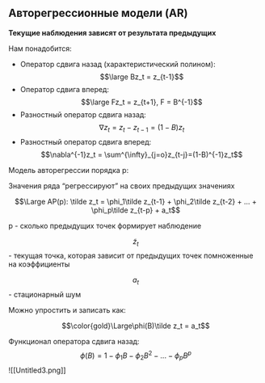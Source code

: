 ## Авторегрессионные модели (AR)

**Текущие наблюдения зависят от результата предыдущих**

Нам понадобится:

- Оператор сдвига назад (характеристический полином): $$\large Bz_t = z_{t-1}$$
- Оператор сдвига вперед: $$\large Fz_t = z_{t+1}, F = B^{-1}$$
- Разностный оператор сдвига назад: $$\nabla z_t = z_t - z_{t-1} = (1-B)z_t$$
- Разностный оператор сдвига вперед: $$\nabla^{-1}z_t = \sum^{\infty}_{j=o}z_{t-j}=(1-B)^{-1}z_t$$

Модель авторегрессии порядка p:

Значения ряда “регрессируют” на своих предыдущих значениях

$$\Large AP(p): \tilde z_t = \phi_1\tilde z_{t-1} + \phi_2\tilde z_{t-2} + ... + \phi_p\tilde z_{t-p} + a_t$$

p - сколько предыдущих точек формирует наблюдение

$$\tilde z_t$$ - текущая точка, которая зависит от предыдущих точек помноженные на коэффициенты

$$a_t$$ - стационарный шум

Можно упростить и записать как:

$$\color{gold}\Large\phi(B)\tilde z_t = a_t$$

Функционал оператора сдвига назад: $$\phi(B) = 1 - \phi_1B-\phi_2B^2-...-\phi_pB^p$$![[Untitled3.png]]
